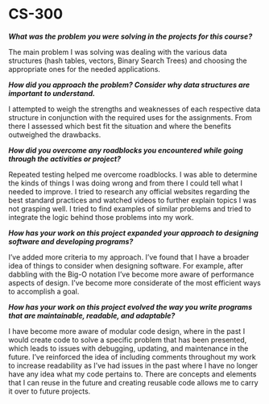 # CS-300
_**What was the problem you were solving in the projects for this course?**_ 

The main problem I was solving was dealing with the various data structures (hash tables, vectors, Binary Search Trees) and choosing the appropriate ones for the needed applications.  

_**How did you approach the problem? Consider why data structures are important to understand.**_ 

I attempted to weigh the strengths and weaknesses of each respective data structure in conjunction with the required uses for the assignments. From there I assessed which best fit the situation and where the benefits outweighed the drawbacks.  

_**How did you overcome any roadblocks you encountered while going through the activities or project?**_ 

Repeated testing helped me overcome roadblocks. I was able to determine the kinds of things I was doing wrong and from there I could tell what I needed to improve. I tried to research any official websites regarding the best standard practices and watched videos to further explain topics I was not grasping well. I tried to find examples of similar problems and tried to integrate the logic behind those problems into my work.  

_**How has your work on this project expanded your approach to designing software and developing programs?**_ 

I’ve added more criteria to my approach. I’ve found that I have a broader idea of things to consider when designing software. For example, after dabbling with the Big-O notation I’ve become more aware of performance aspects of design. I’ve become more considerate of the most efficient ways to accomplish a goal. 

_**How has your work on this project evolved the way you write programs that are maintainable, readable, and adaptable?**_ 

I have become more aware of modular code design, where in the past I would create code to solve a specific problem that has been presented, which leads to issues with debugging, updating, and maintenance in the future. I’ve reinforced the idea of including comments throughout my work to increase readability as I’ve had issues in the past where I have no longer have any idea what my code pertains to. There are concepts and elements that I can reuse in the future and creating reusable code allows me to carry it over to future projects.  
